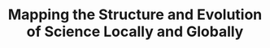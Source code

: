 ---
dateStart: 2006-10-23
dateEnd: 2006-10-25
title: "Mapping the Structure and Evolution of Science Locally and Globally"
venue: "New Horizons in Internet Site Development Workshop, Banbury Center, Cold Spring Harbor Laboratory"
organizer: "Katy Börner"
credit: "Places & Spaces"
city: Cold Spring Harbor
state: NY
country: USA
pdfLink:
venueImages:
 - sm: image01.sm.jpg
   lg: image01.lg.jpg
 - sm: image02.sm.jpg
   lg: image02.lg.jpg
 - sm: image03.sm.jpg
   lg: image03.lg.jpg
---